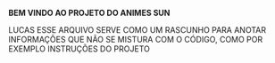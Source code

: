 **BEM VINDO AO PROJETO DO ANIMES SUN**

LUCAS ESSE ARQUIVO SERVE COMO UM RASCUNHO PARA ANOTAR INFORMAÇÕES QUE NÃO SE MISTURA COM O CÓDIGO, COMO POR EXEMPLO INSTRUÇÕES DO PROJETO
